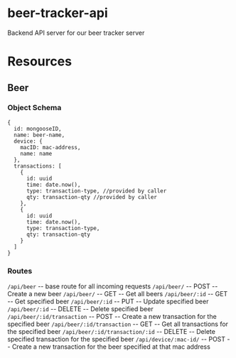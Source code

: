 # beer-tracker-api
Backend API server for our beer tracker server

# Resources
## Beer
### Object Schema
```
{
  id: mongooseID,
  name: beer-name,
  device: {
    macID: mac-address,
    name: name
  },
  transactions: [
    {
      id: uuid
      time: date.now(),
      type: transaction-type, //provided by caller
      qty: transaction-qty //provided by caller
    },
    {
      id: uuid
      time: date.now(),
      type: transaction-type,
      qty: transaction-qty
    }
  ]
}
```
### Routes
`/api/beer` -- base route for all incoming requests
`/api/beer/` -- POST -- Create a new beer
`/api/beer/` -- GET -- Get all beers
`/api/beer/:id` -- GET -- Get specified beer
`/api/beer/:id` -- PUT -- Update specified beer
`/api/beer/:id` -- DELETE -- Delete specified beer
`/api/beer/:id/transaction` -- POST --  Create a new transaction for the specified beer
`/api/beer/:id/transaction` -- GET --  Get all transactions for the specified beer
`/api/beer/:id/transaction/:id` -- DELETE --  Delete specified transaction for the specified beer
`/api/device/:mac-id/` -- POST -- Create a new transaction for the beer specified at that mac address
